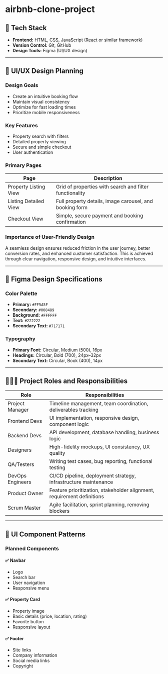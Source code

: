 # airbnb-clone-project

## 🔧 Tech Stack

- **Frontend:** HTML, CSS, JavaScript (React or similar framework)
- **Version Control:** Git, GitHub
- **Design Tools:** Figma (UI/UX design)

---

## 🎨 UI/UX Design Planning

### Design Goals

- Create an intuitive booking flow
- Maintain visual consistency
- Optimize for fast loading times
- Prioritize mobile responsiveness

### Key Features

- Property search with filters
- Detailed property viewing
- Secure and simple checkout
- User authentication

### Primary Pages

| Page                  | Description                                                  |
|-----------------------|--------------------------------------------------------------|
| Property Listing View | Grid of properties with search and filter functionality      |
| Listing Detailed View | Full property details, image carousel, and booking form      |
| Checkout View         | Simple, secure payment and booking confirmation              |

### Importance of User-Friendly Design

A seamless design ensures reduced friction in the user journey, better conversion rates, and enhanced customer satisfaction. This is achieved through clear navigation, responsive design, and intuitive interfaces.

---

## 🎨 Figma Design Specifications

### Color Palette

- **Primary:** `#FF5A5F`
- **Secondary:** `#008489`
- **Background:** `#FFFFFF`
- **Text:** `#222222`
- **Secondary Text:** `#717171`

### Typography

- **Primary Font:** Circular, Medium (500), 16px
- **Headings:** Circular, Bold (700), 24px–32px
- **Secondary Text:** Circular, Book (400), 14px

---

## 🧑‍🤝‍🧑 Project Roles and Responsibilities

| Role              | Responsibilities                                                                 |
|-------------------|-----------------------------------------------------------------------------------|
| Project Manager   | Timeline management, team coordination, deliverables tracking                    |
| Frontend Devs     | UI implementation, responsive design, component logic                            |
| Backend Devs      | API development, database handling, business logic                               |
| Designers         | High-fidelity mockups, UI consistency, UX quality                                |
| QA/Testers        | Writing test cases, bug reporting, functional testing                            |
| DevOps Engineers  | CI/CD pipeline, deployment strategy, infrastructure maintenance                  |
| Product Owner     | Feature prioritization, stakeholder alignment, requirement definitions           |
| Scrum Master      | Agile facilitation, sprint planning, removing blockers                           |

---

## 🧱 UI Component Patterns

### Planned Components

#### ✅ Navbar
- Logo
- Search bar
- User navigation
- Responsive menu

#### ✅ Property Card
- Property image
- Basic details (price, location, rating)
- Favorite button
- Responsive layout

#### ✅ Footer
- Site links
- Company information
- Social media links
- Copyright

